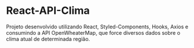 # React-API-Clima
 Projeto desenvolvido utilizando React, Styled-Components, Hooks, Axios e consumindo a API OpenWheaterMap, que force diversos dados sobre o clima atual de determinada região.
